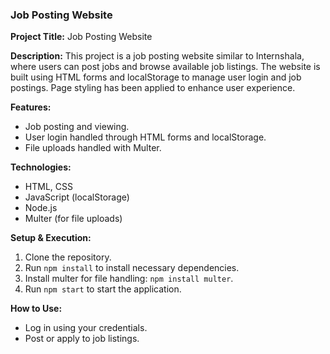 
###  **Job Posting Website**

**Project Title:** Job Posting Website

**Description:**
This project is a job posting website similar to Internshala, where users can post jobs and browse available job listings. The website is built using HTML forms and localStorage to manage user login and job postings. Page styling has been applied to enhance user experience.

**Features:**
- Job posting and viewing.
- User login handled through HTML forms and localStorage.
- File uploads handled with Multer.

**Technologies:**
- HTML, CSS
- JavaScript (localStorage)
- Node.js
- Multer (for file uploads)

**Setup & Execution:**
1. Clone the repository.
2. Run `npm install` to install necessary dependencies.
3. Install multer for file handling: `npm install multer`.
4. Run `npm start` to start the application.

**How to Use:**
- Log in using your credentials.
- Post or apply to job listings.
